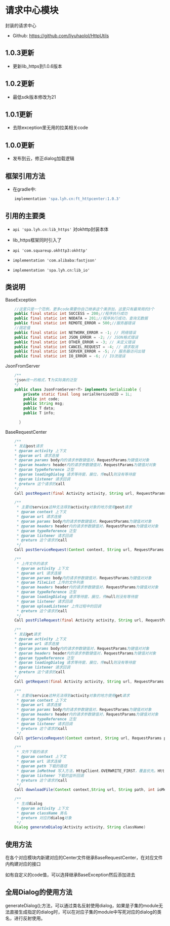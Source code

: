 # 请求中心模块

封装的请求中心

- Github: https://github.com/liyuhaolol/HttpUtils

## 1.0.3更新

- 更新lib_https到1.0.6版本

## 1.0.2更新

- 最低sdk版本修改为21

## 1.0.1更新

- 去除exception里无用的拉美相关code

## 1.0.0更新

- 发布到云，修正dialog加载逻辑

## 框架引用方法

- 在gradle中:
```gradle
    implementation 'spa.lyh.cn:ft_httpcenter:1.0.3'
```

## 引用的主要类

- `api 'spa.lyh.cn:lib_https'` 对okhttp封装本体

- lib_https框架同时引入了

- `api 'com.squareup.okhttp3:okhttp'`

- `implementation 'com.alibaba:fastjson'`

- `implementation 'spa.lyh.cn:lib_io'`

## 类说明

BaseException

```java
    //这里只是一个范例，更多code需要你自己继承这个类添加，这里只有最常用的3个
    public final static int SUCCESS = 200;//程序执行成功
    public final static int NODATA = 201;//程序执行成功，查询无数据
    public final static int REMOTE_ERROR = 500;//服务器错误
    //固定值
    public final static int NETWORK_ERROR = -1; // 网络错误
    public final static int JSON_ERROR = -2; // JSON格式错误
    public final static int OTHER_ERROR = -3; // 未定义错误
    public final static int CANCEL_REQUEST = -4; // 请求取消
    public final static int SERVER_ERROR = -5; // 服务器访问出错
    public final static int IO_ERROR = -6; // IO流错误
```

JsonFromServer<T>

```java
    /**
    *json统一的格式，T为实际类的泛型
    */
    public class JsonFromServer<T> implements Serializable {
        private static final long serialVersionUID = 1L;
        public int code;
        public String msg;
        public T data;
        public T info;

      }
```

BaseRequestCenter

```java
    /**
    * 发起post请求
    * @param activity 上下文
    * @param url 请求连接
    * @param params body内的请求参数键值对，RequestParams为键值对对象
    * @param headers header内的请求参数键值对，RequestParams为键值对对象
    * @param typeReference 泛型
    * @param loadingDialog 请求等待窗，展位，传null则没有等待窗
    * @param listener 请求回调
    * @return 这个请求的call
    */
    Call postRequest(final Activity activity, String url, RequestParams params, RequestParams headers, TypeReference<?> typeReference, final Dialog loadingDialog, final DisposeDataListener listener)

    /**
     * 主要给service这种无法得到activity对象的地方使用post请求
     * @param context 上下文
     * @param url 请求连接
     * @param params body内的请求参数键值对，RequestParams为键值对对象
     * @param headers header内的请求参数键值对，RequestParams为键值对对象
     * @param typeReference 泛型
     * @param listener 请求回调
     * @return 这个请求的call
     */
    Call postServiceRequest(Context context, String url, RequestParams params, RequestParams headers, TypeReference<?> typeReference, final DisposeDataListener listener)

    /**
     * 上传文件的请求
     * @param activity 上下文
     * @param url 请求连接
     * @param params body内的请求参数键值对，RequestParams为键值对对象
     * @param fileList 上传的文件列表
     * @param headers header内的请求参数键值对，RequestParams为键值对对象
     * @param typeReference 泛型
     * @param loadingDialog 请求等待窗，展位，传null则没有等待窗
     * @param listener 请求回调
     * @param uploadListener 上传过程中的回调
     * @return 这个请求的call
     */
    Call postFileRequest(final Activity activity, String url, RequestParams params, List<FilePart> fileList, RequestParams headers, TypeReference<?> typeReference, final Dialog loadingDialog, final DisposeDataListener listener, UploadProgressListener uploadListener)

    /**
    * 发起get请求
    * @param activity 上下文
    * @param url 请求连接
    * @param params body内的请求参数键值对，RequestParams为键值对对象
    * @param headers header内的请求参数键值对，RequestParams为键值对对象
    * @param typeReference 泛型
    * @param loadingDialog 请求等待窗，展位，传null则没有等待窗
    * @param listener 请求回调
    * @return 这个请求的call
    */
    Call getRequest(final Activity activity, String url, RequestParams params, RequestParams headers, TypeReference<?> typeReference, final Dialog loadingDialog, final DisposeDataListener listener)

    /**
     * 主要给service这种无法得到activity对象的地方使用get请求
     * @param context 上下文
     * @param url 请求连接
     * @param params body内的请求参数键值对，RequestParams为键值对对象
     * @param headers header内的请求参数键值对，RequestParams为键值对对象
     * @param typeReference 泛型
     * @param listener 请求回调
     * @return 这个请求的call
     */
    Call getServiceRequest(Context context, String url, RequestParams params, RequestParams headers, TypeReference<?> typeReference, final DisposeDataListener listener)

    /**
     * 文件下载的请求
     * @param context 上下文
     * @param url 请求连接
     * @param path 下载的路径
     * @param ioMethod 写入方法，HttpClient.OVERWRITE_FIRST，覆盖优先。HttpClient.ADD_ONLY，添加优先
     * @param listener 下载的监听回调
     * @return 这个请求的call
     */
    Call downloadFile(Context context,String url, String path, int ioMethod, DisposeDownloadListener listener)

    /**
     * 生成dialog
     * @param activity 上下文
     * @param className 类名
     * @return 对应的dialog对象
     */
    Dialog generateDialog(Activity activity, String className)
```
## 使用方法

在各个对应模块内新建对应的Center文件继承BaseRequestCenter，在对应文件内构建对应的接口<br/>

如有自定义的code值，可以选择继承BaseException然后添加进去<br/>

## 全局Dialog的使用方法

generateDialog();方法，可以通过类名反射使用dialog，如果是子集的module无法直接生成指定的dialog时，可以在对应子集的module中写死对应的dialog的类名，进行反射使用。
